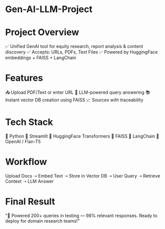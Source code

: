 # Gen-AI-LLM-Project

# Project Overview

✅ Unified GenAI tool for equity research, report analysis & content discovery
✅ Accepts: URLs, PDFs, Text Files
✅ Powered by HuggingFace embeddings + FAISS + LangChain

# Features
📥 Upload PDF/Text or enter URL
🧠 LLM-powered query answering
📚 Instant vector DB creation using FAISS
📈 Sources with traceability

# Tech Stack
🔹 Python
🔹 Streamlit
🔹 HuggingFace Transformers
🔹 FAISS
🔹 LangChain
🔹 OpenAI / Flan-T5

# Workflow
Upload Docs ➝ Embed Text ➝ Store in Vector DB ➝ User Query ➝ Retrieve Context ➝ LLM Answer

# Final Result
"🚀 Powered 200+ queries in testing — 98% relevant responses. Ready to deploy for domain research teams!"
